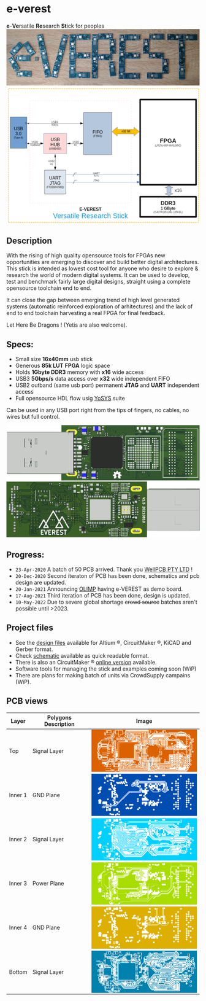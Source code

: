 # e-verest
**e**-**Ve**rsatile **Re**search **St**ick for peoples
![PCB](docs/images/e-VEREST-pcb.jpg)
![DIAG](docs/images/EVEREST-DIAG.png)

## Description

  With the rising of high quality opensource tools for FPGAs new opportunities are emerging to discover and build better digital architectures.
  This stick is intended as lowest cost tool for anyone who desire to explore & research the world of modern digital systems.
  It can be used to develop, test and benchmark fairly large digital designs, straight using a complete opensource toolchain end to end.

  It can close the gap between emerging trend of high level generated systems (automatic reinforced exploration of arhitectures) and the lack of end to end toolchain harvesting a real FPGA for final feedback.

  Let Here Be Dragons ! (Yetis are also welcome).


## Specs:

* Small size **16x40mm** usb stick
* Generous **85k LUT** **FPGA** logic space
* Holds **1Gbyte DDR3** memory with **x16** wide access
* USB3 **5Gbps/s** data access over **x32** wide independent FIFO
* USB2 outband (same usb port) permanent **JTAG** and **UART** independent access
* Full opensource HDL flow usig [YoSYS](https://github.com/YosysHQ) suite

Can be used in any USB port right from the tips of fingers, no cables, no wires but full control.

![OVERVIEW-TOP](docs/images/EVEREST-3D-TOP.png)
![OVERVIEW-BOTTOM](docs/images/EVEREST-3D-BOTTOM.png)

## Progress:
* ```23-Apr-2020``` A batch of 50 PCB arrived. Thank you [WellPCB PTY LTD](https://www.wellpcb.com) !
* ```20-Dec-2020``` Second iteraton of PCB has been done, schematics and pcb design are updated.
* ```20-Jan-2021``` Announcing [OLIMP](https://github.com/cbalint13/OLIMP) having e-VEREST as demo board.
* ```17-Aug-2021``` Third iteration of PCB has been done, design is updated.
* ```10-May-2022``` Due to severe global shortage ~~crowd source~~ batches aren't possible until >2023.


## Project files
* See the [design files](hardware) available for Altium ®, CircuitMaker ®, KiCAD and Gerber format.
* Check [schematic](hardware/e-VEREST-v1_5.pdf) available as quick readable format.
* There is also an CircuitMaker ® [online version](https://circuitmaker.com/Projects/Details/Cristian-Balint/e-VEREST) available.
* Software tools for managing the stick and examples coming soon (WiP)
* There are plans for making batch of units via CrowdSupply campains (WiP).

## PCB views

| Layer       | Polygons Description |Image  |
| ----------- | ------------------- |-------|
| Top | Signal Layer | <img src="docs/images/layers/GTL.png" alt="Top Layer" width="300" align="center"/>|
| Inner 1 | GND Plane | <img src="docs/images/layers/G1.png" alt="Inner Layer 1" width="300" align="center"/>|
| Inner 2 | Signal Layer | <img src="docs/images/layers/G2.png" alt="Inner Layer 2" width="300" align="center"/>|
| Inner 3 | Power Plane | <img src="docs/images/layers/G3.png" alt="Inner Layer 3 Polygon" width="300" align="center"/>|
| Inner 4 | GND Plane | <img src="docs/images/layers/G4.png" alt="Inner Layer 4 Polygons" width="300" align="center"/>|
| Bottom |  Signal Layer | <img src="docs/images/layers/GBL.png" alt="Bottom Layer Polygon" width="300" align="center"/>|
